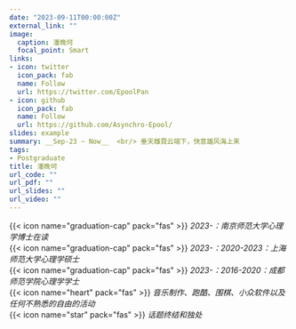 ```yaml
---
date: "2023-09-11T00:00:00Z"
external_link: ""
image:
  caption: 潘晚坷
  focal_point: Smart
links:
- icon: twitter
  icon_pack: fab
  name: Follow
  url: https://twitter.com/EpoolPan
- icon: github
  icon_pack: fab
  name: Follow
  url: https://github.com/Asynchro-Epool/
slides: example
summary: __Sep-23 ~ Now__  <br/> 垂天雌霓云端下，快意雄风海上来
tags:
- Postgraduate
title: 潘晚坷
url_code: ""
url_pdf: ""
url_slides: ""
url_video: ""
---
```

{{< icon name="graduation-cap" pack="fas" >}} _2023-：南京师范大学心理学博士在读_  
{{< icon name="graduation-cap" pack="fas" >}} _2023-：2020-2023：上海师范大学心理学硕士_  
{{< icon name="graduation-cap" pack="fas" >}} _2023-：2016-2020：成都师范学院心理学学士_  
{{< icon name="heart" pack="fas" >}} _音乐制作、跑酷、围棋、小众软件以及任何不熟悉的自由的活动_  
{{< icon name="star" pack="fas" >}} _话题终结和独处_  


